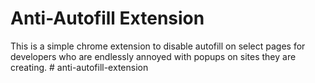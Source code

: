 # Anti-Autofill Extension

This is a simple chrome extension to disable autofill on select pages for developers who are endlessly annoyed with popups on sites they are creating.
#   a n t i - a u t o f i l l - e x t e n s i o n  
 
